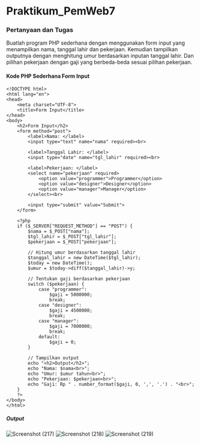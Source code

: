 # Praktikum_PemWeb7

### Pertanyaan dan Tugas

Buatlah program PHP sederhana dengan menggunakan form input yang menampilkan nama, tanggal lahir dan pekerjaan. Kemudian tampilkan outputnya dengan menghitung umur berdasarkan inputan tanggal lahir. Dan pilihan pekerjaan dengan gaji yang berbeda-beda sesuai pilihan pekerjaan.

#### Kode PHP Sederhana Form Input
```
<!DOCTYPE html>
<html lang="en">
<head>
    <meta charset="UTF-8">
    <title>Form Input</title>
</head>
<body>
    <h2>Form Input</h2>
    <form method="post">
        <label>Nama: </label>
        <input type="text" name="nama" required><br>

        <label>Tanggal Lahir: </label>
        <input type="date" name="tgl_lahir" required><br>

        <label>Pekerjaan: </label>
        <select name="pekerjaan" required>
            <option value="programmer">Programmer</option>
            <option value="designer">Designer</option>
            <option value="manager">Manager</option>
        </select><br>

        <input type="submit" value="Submit">
    </form>

    <?php
    if ($_SERVER["REQUEST_METHOD"] == "POST") {
        $nama = $_POST["nama"];
        $tgl_lahir = $_POST["tgl_lahir"];
        $pekerjaan = $_POST["pekerjaan"];

        // Hitung umur berdasarkan tanggal lahir
        $tanggal_lahir = new DateTime($tgl_lahir);
        $today = new DateTime();
        $umur = $today->diff($tanggal_lahir)->y;

        // Tentukan gaji berdasarkan pekerjaan
        switch ($pekerjaan) {
            case "programmer":
                $gaji = 5000000;
                break;
            case "designer":
                $gaji = 4500000;
                break;
            case "manager":
                $gaji = 7000000;
                break;
            default:
                $gaji = 0;
        }

        // Tampilkan output
        echo "<h2>Output</h2>";
        echo "Nama: $nama<br>";
        echo "Umur: $umur tahun<br>";
        echo "Pekerjaan: $pekerjaan<br>";
        echo "Gaji: Rp " . number_format($gaji, 0, ',', '.') . "<br>";
    }
    ?>
</body>
</html>
```

##### Output

![Screenshot (217)](https://github.com/Najwaiffa/lab7web/assets/115856206/0493f836-02c7-4c94-a498-449f969beb36)
![Screenshot (218)](https://github.com/Najwaiffa/lab7web/assets/115856206/b5b1fb23-8e74-49ab-91fd-7df2030a5d75)
![Screenshot (219)](https://github.com/Najwaiffa/lab7web/assets/115856206/52c60544-3712-4318-90c4-faa33e96f4ae)
